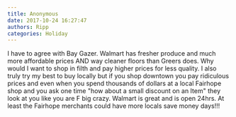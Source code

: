 ```yaml
---
title: Anonymous
date: 2017-10-24 16:27:47
authors: Ripp
categories: Holiday
---
```


 I have to agree with Bay Gazer. Walmart has fresher produce and much more affordable prices AND way cleaner floors than Greers does. Why would I want to shop in filth and pay higher prices for less quality. I also truly try my best to buy locally but if you shop downtown you pay ridiculous prices and even when you spend thousands of dollars at a local Fairhope shop and you ask one time "how about a small discount on an Item" they look at you like you are F big crazy. Walmart is great and is open 24hrs. At least the Fairhope merchants could have more locals save money days!!!